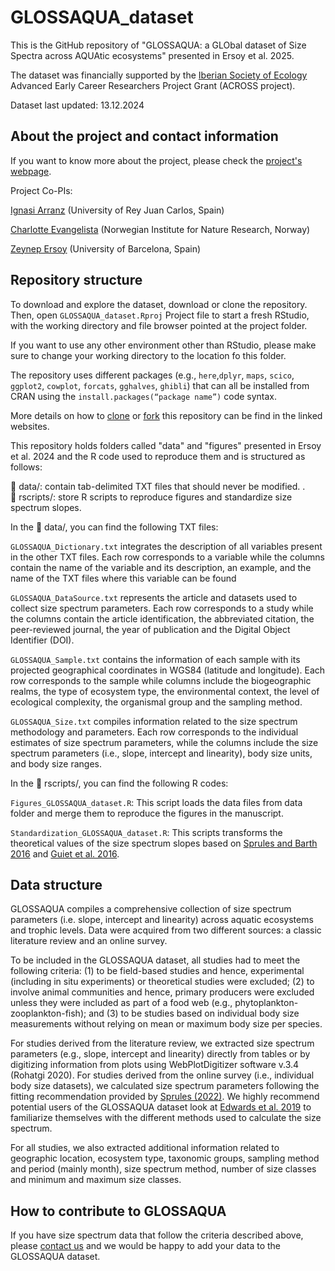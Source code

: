 # GLOSSAQUA_dataset

This is the GitHub repository of "GLOSSAQUA: a GLObal dataset of Size Spectra across AQUAtic ecosystems" presented in Ersoy et al. 2025.

The dataset was financially supported by the [Iberian Society of Ecology](https://www.sibecol.org/en/) Advanced Early Career Researchers Project Grant (ACROSS project).

Dataset last updated: 13.12.2024


## About the project and contact information

If you want to know more about the project, please check the [project's webpage](https://across.netlify.app/).

Project Co-PIs: 

<a href="https://www.ignasiarranz.com/" target="_blank">Ignasi Arranz</a> (University of Rey Juan Carlos, Spain)

<a href="https://charlotteevangelista.weebly.com/" target="_blank">Charlotte Evangelista</a> (Norwegian Institute for Nature Research, Norway)

<a href="https://zeynepersoy.com/" target="_blank">Zeynep Ersoy</a> (University of Barcelona, Spain)


## Repository structure

To download and explore the dataset, download or clone the repository. Then, open `GLOSSAQUA_dataset.Rproj` Project file to start a fresh RStudio, with the working directory and file browser pointed at the project folder.

If you want to use any other environment other than RStudio, please make sure to change your working directory to the location fo this folder.

The repository uses different packages (e.g., `here`,`dplyr`, `maps`, `scico`, `ggplot2`, `cowplot`, `forcats`, `gghalves`, `ghibli`) that can all be installed from CRAN using the `install.packages(“package name”)` code syntax.

More details on how to [clone](https://docs.github.com/en/repositories/creating-and-managing-repositories/cloning-a-repository) or [fork](https://docs.github.com/en/pull-requests/collaborating-with-pull-requests/working-with-forks/fork-a-repo) this repository can be find in the linked websites.

This repository holds folders called "data" and "figures" presented in Ersoy et al. 2024 and the R code used to reproduce them and is structured as follows:

📁 data/: contain  tab-delimited TXT files that should never be modified.  .    
📁 rscripts/: store R scripts to reproduce figures and standardize size spectrum slopes.


In the 📁 data/, you can find the following TXT files:

`GLOSSAQUA_Dictionary.txt`  integrates the description of all variables present in the other TXT files. Each row corresponds to a variable while the columns contain the name of the variable and its description, an example, and the name of the TXT files where this variable can be found

`GLOSSAQUA_DataSource.txt` represents the article and datasets used to collect size spectrum parameters. Each row corresponds to a study while the columns contain the article identification, the abbreviated citation, the peer-reviewed journal, the year of publication and the Digital Object Identifier (DOI).

`GLOSSAQUA_Sample.txt` contains the information of each sample with its projected geographical coordinates in WGS84 (latitude and longitude). Each row corresponds to the sample while columns include the biogeographic realms, the type of ecosystem type, the environmental context, the level of ecological complexity, the organismal group and the sampling method.

`GLOSSAQUA_Size.txt` compiles information related to the size spectrum methodology and parameters. Each row corresponds to the individual estimates of size spectrum parameters, while the columns include the size spectrum parameters (i.e., slope, intercept and linearity), body size units, and body size ranges.

In the 📁 rscripts/, you can find the following R codes:

`Figures_GLOSSAQUA_dataset.R`: This script loads the data files from data folder and merge them to reproduce the figures in the manuscript.

`Standardization_GLOSSAQUA_dataset.R`: This scripts transforms the theoretical values of the size spectrum slopes based on [Sprules and Barth 2016](https://cdnsciencepub.com/doi/abs/10.1139/cjfas-2015-0115) and [Guiet et al. 2016](https://www.sciencedirect.com/science/article/abs/pii/S0304380016301958).


## Data structure

GLOSSAQUA compiles a comprehensive collection of size spectrum parameters (i.e. slope, intercept and linearity) across aquatic ecosystems and trophic levels. Data were acquired from two different sources: a classic literature review and an online survey.

To be included in the GLOSSAQUA dataset, all studies had to meet the following criteria: (1) to be field-based studies and hence, experimental (including in situ experiments) or theoretical studies were excluded; (2) to involve animal communities and hence, primary producers were excluded unless they were included as part of a food web (e.g., phytoplankton-zooplankton-fish); and (3) to be studies based on individual body size measurements without relying on mean or maximum body size per species.

For studies derived from the literature review, we extracted size spectrum parameters (e.g., slope, intercept and linearity) directly from tables or by digitizing information from plots using WebPlotDigitizer software v.3.4 (Rohatgi 2020). For studies derived from the online survey (i.e., individual body size datasets), we calculated size spectrum parameters following the fitting recommendation provided by [Sprules (2022)](https://www.sciencedirect.com/science/article/abs/pii/B9780128191668000244?via%3Dihub). We highly recommend potential users of the GLOSSAQUA dataset look at [Edwards et al. 2019](https://github.com/andrew-edwards/sizeSpectra) to familiarize themselves with the different methods used to calculate the size spectrum.

For all studies, we also extracted additional information related to geographic location, ecosystem type, taxonomic groups, sampling method and period (mainly month), size spectrum method, number of size classes and minimum and maximum size classes. 
 
## How to contribute to GLOSSAQUA

If you have size spectrum data that follow the criteria described above, please
<a href='mailto:ignasi.arranz@urjc.es,charlotte.evangelista0@gmail.com,zzeynepersoy@gmail.com'>contact us</a> and we would be happy to add your data to the GLOSSAQUA dataset.


